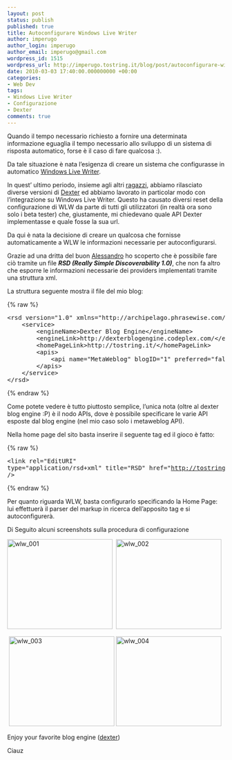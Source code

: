 ```yaml
---
layout: post
status: publish
published: true
title: Autoconfigurare Windows Live Writer
author: imperugo
author_login: imperugo
author_email: imperugo@gmail.com
wordpress_id: 1515
wordpress_url: http://imperugo.tostring.it/blog/post/autoconfigurare-windows-live-writer/
date: 2010-03-03 17:40:00.000000000 +00:00
categories:
- Web Dev
tags:
- Windows Live Writer
- Configurazione
- Dexter
comments: true
---
```

<p>Quando il tempo necessario richiesto a fornire una determinata informazione eguaglia il tempo necessario allo sviluppo di un sistema di risposta automatico, forse è il caso di fare qualcosa :).</p>  <p>Da tale situazione è nata l’esigenza di creare un sistema che configurasse in automatico <a title="Windows Live Writer" href="http://download.live.com/writer" rel="nofollow" target="_blank">Windows Live Writer</a>. </p>  <p>In quest’ ultimo periodo, insieme agli altri <a title="Dexter Blog Engine Staff" href="http://dexterblogengine.codeplex.com/team/view" rel="nofollow" target="_blank">ragazzi</a>, abbiamo rilasciato diverse versioni di <a title="Dexter Blog Engine" href="http://dexterblogengine.codeplex.com/" rel="nofollow" target="_blank">Dexter</a> ed abbiamo lavorato in particolar modo con l’integrazione su Windows Live Writer. Questo ha causato diversi reset della configurazione di WLW da parte di tutti gli utilizzatori (in realtà ora sono solo i beta tester) che, giustamente, mi chiedevano quale API Dexter implementasse e quale fosse la sua url.</p>  <p>Da qui è nata la decisione di creare un qualcosa che fornisse automaticamente a WLW le informazioni necessarie per autoconfigurarsi.</p>  <p>Grazie ad una dritta del buon <a href="http://www.primordialcode.com/" rel="nofollow friend co-worker colleague" target="_new">Alessandro</a> ho scoperto che è possibile fare ciò tramite un file <strong><em>RSD (Really Simple Discoverability 1.0)</em></strong>, che non fa altro che esporre le informazioni necessarie dei providers implementati tramite una struttura xml.</p>  <p>La struttura seguente mostra il file del mio blog:</p>  {% raw %}<pre class="brush: xml; ruler: true;">&lt;rsd version=&quot;1.0&quot; xmlns=&quot;http://archipelago.phrasewise.com/rsd&quot;&gt;
    &lt;service&gt;
        &lt;engineName&gt;Dexter Blog Engine&lt;/engineName&gt;
        &lt;engineLink&gt;http://dexterblogengine.codeplex.com/&lt;/engineLink&gt;
        &lt;homePageLink&gt;http://tostring.it/&lt;/homePageLink&gt;
        &lt;apis&gt;
            &lt;api name=&quot;MetaWeblog&quot; blogID=&quot;1&quot; preferred=&quot;false&quot; apiLink=&quot;http://tostring.it/metaweblog.axd&quot; /&gt;
        &lt;/apis&gt;
    &lt;/service&gt;
&lt;/rsd&gt;</pre>{% endraw %}

<p>Come potete vedere è tutto piuttosto semplice, l’unica nota (oltre al dexter blog engine :P) è il nodo APIs, dove è possibile specificare le varie API esposte dal blog engine (nel mio caso solo i metaweblog API).</p>

<p>Nella home page del sito basta inserire il seguente tag ed il gioco è fatto:</p>

{% raw %}<pre class="brush: xml; ruler: true;">&lt;link rel=&quot;EditURI&quot; type=&quot;application/rsd+xml&quot; title=&quot;RSD&quot; href=&quot;http://tostring.it/MetaWeblogRsd.axd&quot; /&gt;</pre>{% endraw %}

<p>Per quanto riguarda WLW, basta configurarlo specificando la Home Page: lui effettuerà il parser del markup in ricerca dell’apposito tag e si autoconfigurerà.</p>

<p>Di Seguito alcuni screenshots sulla procedura di configurazione</p>

<p><a href="http://tostring.it/Content/Uploaded/image//imperugo/wlw_001_4.png" rel="shadowbox[wlwscreen]"><img style="border-bottom: 0px; border-left: 0px; display: inline; border-top: 0px; border-right: 0px" title="wlw_001" border="0" alt="wlw_001" src="http://tostring.it/Content/Uploaded/image//imperugo/wlw_001_thumb_1.png" width="244" height="208" /></a>&#160; <a href="http://tostring.it/Content/Uploaded/image//imperugo/wlw_002_2.png" rel="shadowbox[wlwscreen]"><img style="border-bottom: 0px; border-left: 0px; display: inline; border-top: 0px; border-right: 0px" title="wlw_002" border="0" alt="wlw_002" src="http://tostring.it/Content/Uploaded/image//imperugo/wlw_002_thumb.png" width="244" height="208" /></a></p>

<p>&#160;<a href="http://tostring.it/Content/Uploaded/image//imperugo/wlw_003_2.png" rel="shadowbox[wlwscreen]"><img style="border-bottom: 0px; border-left: 0px; display: inline; border-top: 0px; border-right: 0px" title="wlw_003" border="0" alt="wlw_003" src="http://tostring.it/Content/Uploaded/image//imperugo/wlw_003_thumb.png" width="244" height="208" /></a> <a href="http://tostring.it/Content/Uploaded/image//imperugo/wlw_004_2.png" rel="shadowbox[wlwscreen]"><img style="border-bottom: 0px; border-left: 0px; display: inline; border-top: 0px; border-right: 0px" title="wlw_004" border="0" alt="wlw_004" src="http://tostring.it/Content/Uploaded/image//imperugo/wlw_004_thumb.png" width="244" height="208" /></a> </p>

<p>Enjoy your favorite blog engine (<a title="Dexter Blog Engine" href="http://imperugo.tostring.it/Categories/Archive/Dexter" target="_blank">dexter</a>)</p>

<p>Ciauz</p>
